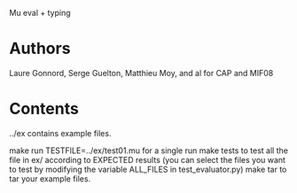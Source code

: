 Mu eval + typing

# Authors

Laure Gonnord, Serge Guelton, Matthieu Moy, and al for CAP and MIF08

# Contents

../ex contains example files.

make run TESTFILE=../ex/test01.mu for a single run
make tests to test all the file in ex/ according to EXPECTED results (you can select the files you want to test by modifying the variable ALL\_FILES in test\_evaluator.py)
make tar to tar your example files.
